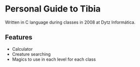 # Personal Guide to Tibia

Written in C language during classes in 2008 at Dytz Informática.

## Features

- Calculator 
- Creature searching
- Magics to use in each level for each class




